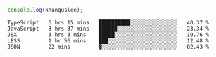 ```js
console.log(khanguslee);
```

<!--START_SECTION:waka-->
```text
TypeScript   6 hrs 15 mins   ██████████░░░░░░░░░░░░░░░   40.37 % 
JavaScript   3 hrs 37 mins   ██████░░░░░░░░░░░░░░░░░░░   23.34 % 
JSX          3 hrs 3 mins    █████░░░░░░░░░░░░░░░░░░░░   19.76 % 
LESS         1 hr 56 mins    ███░░░░░░░░░░░░░░░░░░░░░░   12.48 % 
JSON         22 mins         ▓░░░░░░░░░░░░░░░░░░░░░░░░   02.43 % 
```
<!--END_SECTION:waka-->

<!--
**khanguslee/khanguslee** is a ✨ _special_ ✨ repository because its `README.md` (this file) appears on your GitHub profile.

Here are some ideas to get you started:

- 🔭 I’m currently working on ...
- 🌱 I’m currently learning ...
- 👯 I’m looking to collaborate on ...
- 🤔 I’m looking for help with ...
- 💬 Ask me about ...
- 📫 How to reach me: ...
- 😄 Pronouns: ...
- ⚡ Fun fact: ...
-->
